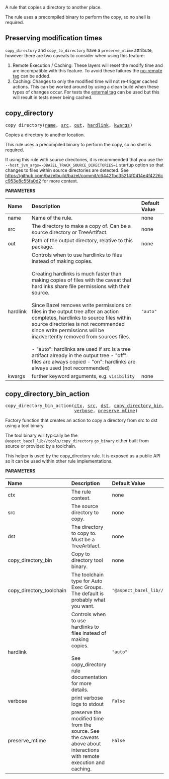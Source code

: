 <!-- Generated with Stardoc: http://skydoc.bazel.build -->

A rule that copies a directory to another place.

The rule uses a precompiled binary to perform the copy, so no shell is required.

## Preserving modification times

`copy_directory` and `copy_to_directory` have a `preserve_mtime` attribute, however
there are two caveats to consider when using this feature:

1. Remote Execution / Caching: These layers will reset the modify time and are
    incompatible with this feature. To avoid these failures the [no-remote tag](https://bazel.build/reference/be/common-definitions)
    can be added.
2. Caching: Changes to only the modified time will not re-trigger cached actions. This can
    be worked around by using a clean build when these types of changes occur. For tests the
    [external tag](https://bazel.build/reference/be/common-definitions) can be used but this
    will result in tests never being cached.

<a id="copy_directory"></a>

## copy_directory

<pre>
copy_directory(<a href="#copy_directory-name">name</a>, <a href="#copy_directory-src">src</a>, <a href="#copy_directory-out">out</a>, <a href="#copy_directory-hardlink">hardlink</a>, <a href="#copy_directory-kwargs">kwargs</a>)
</pre>

Copies a directory to another location.

This rule uses a precompiled binary to perform the copy, so no shell is required.

If using this rule with source directories, it is recommended that you use the
`--host_jvm_args=-DBAZEL_TRACK_SOURCE_DIRECTORIES=1` startup option so that changes
to files within source directories are detected. See
https://github.com/bazelbuild/bazel/commit/c64421bc35214f0414e4f4226cc953e8c55fa0d2
for more context.


**PARAMETERS**


| Name  | Description | Default Value |
| :------------- | :------------- | :------------- |
| <a id="copy_directory-name"></a>name |  Name of the rule.   |  none |
| <a id="copy_directory-src"></a>src |  The directory to make a copy of. Can be a source directory or TreeArtifact.   |  none |
| <a id="copy_directory-out"></a>out |  Path of the output directory, relative to this package.   |  none |
| <a id="copy_directory-hardlink"></a>hardlink |  Controls when to use hardlinks to files instead of making copies.<br><br>Creating hardlinks is much faster than making copies of files with the caveat that hardlinks share file permissions with their source.<br><br>Since Bazel removes write permissions on files in the output tree after an action completes, hardlinks to source files within source directories is not recommended since write permissions will be inadvertently removed from sources files.<br><br>- "auto": hardlinks are used if src is a tree artifact already in the output tree - "off": files are always copied - "on": hardlinks are always used (not recommended)   |  `"auto"` |
| <a id="copy_directory-kwargs"></a>kwargs |  further keyword arguments, e.g. `visibility`   |  none |


<a id="copy_directory_bin_action"></a>

## copy_directory_bin_action

<pre>
copy_directory_bin_action(<a href="#copy_directory_bin_action-ctx">ctx</a>, <a href="#copy_directory_bin_action-src">src</a>, <a href="#copy_directory_bin_action-dst">dst</a>, <a href="#copy_directory_bin_action-copy_directory_bin">copy_directory_bin</a>, <a href="#copy_directory_bin_action-copy_directory_toolchain">copy_directory_toolchain</a>, <a href="#copy_directory_bin_action-hardlink">hardlink</a>,
                          <a href="#copy_directory_bin_action-verbose">verbose</a>, <a href="#copy_directory_bin_action-preserve_mtime">preserve_mtime</a>)
</pre>

Factory function that creates an action to copy a directory from src to dst using a tool binary.

The tool binary will typically be the `@aspect_bazel_lib//tools/copy_directory` `go_binary`
either built from source or provided by a toolchain.

This helper is used by the copy_directory rule. It is exposed as a public API so it can be used
within other rule implementations.


**PARAMETERS**


| Name  | Description | Default Value |
| :------------- | :------------- | :------------- |
| <a id="copy_directory_bin_action-ctx"></a>ctx |  The rule context.   |  none |
| <a id="copy_directory_bin_action-src"></a>src |  The source directory to copy.   |  none |
| <a id="copy_directory_bin_action-dst"></a>dst |  The directory to copy to. Must be a TreeArtifact.   |  none |
| <a id="copy_directory_bin_action-copy_directory_bin"></a>copy_directory_bin |  Copy to directory tool binary.   |  none |
| <a id="copy_directory_bin_action-copy_directory_toolchain"></a>copy_directory_toolchain |  The toolchain type for Auto Exec Groups. The default is probably what you want.   |  `"@aspect_bazel_lib//lib:copy_directory_toolchain_type"` |
| <a id="copy_directory_bin_action-hardlink"></a>hardlink |  Controls when to use hardlinks to files instead of making copies.<br><br>See copy_directory rule documentation for more details.   |  `"auto"` |
| <a id="copy_directory_bin_action-verbose"></a>verbose |  print verbose logs to stdout   |  `False` |
| <a id="copy_directory_bin_action-preserve_mtime"></a>preserve_mtime |  preserve the modified time from the source. See the caveats above about interactions with remote execution and caching.   |  `False` |


